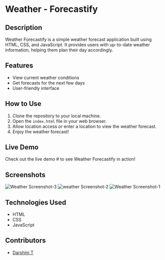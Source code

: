 
# Weather - Forecastify

## Description
Weather Forecastify is a simple weather forecast application built using HTML, CSS, and JavaScript. It provides users with up-to-date weather information, helping them plan their day accordingly.

## Features
- View current weather conditions
- Get forecasts for the next few days
- User-friendly interface

## How to Use
1. Clone the repository to your local machine.
2. Open the `index.html` file in your web browser.
3. Allow location access or enter a location to view the weather forecast.
4. Enjoy the weather forecast!

## Live Demo
Check out the live demo # to see Weather Forecastify in action!

## Screenshots
![Weather Screenshot-3](https://github.com/DACHU021/Weather-Forecastify/assets/137294508/0b7a87d2-6e7f-4b62-a437-dcc292cd611c)
![weather Screenshot-2](https://github.com/DACHU021/Weather-Forecastify/assets/137294508/3e11a752-7d00-4f3f-8036-f07dc0386978)
![Weather Screenshot-1](https://github.com/DACHU021/Weather-Forecastify/assets/137294508/4e1afa0c-bc81-4720-991d-05058536a988)

## Technologies Used
- HTML
- CSS
- JavaScript

## Contributors
- [Darshini T](https://github.com/DACHU021)
